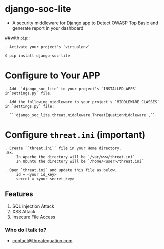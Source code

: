 # django-soc-lite #

* A security middleware for Django app to Detect OWASP Top Basic and generate report in your dashboard


##with ``pip``::

    . Activate your project's `virtualenv`
    
    $ pip install django-soc-lite


Configure to Your APP
=================

    . Add  `django_soc_lite` to your project's `INSTALLED_APPS` in`settings.py` file.
    
    . Add the following middleware to your project's `MIDDLEWARE_CLASSES` in `settings.py` file:
    
      ``'django_soc_lite.threat.middleware.ThreatEquationMiddleware',``
      
      
Configure ``threat.ini`` (important)
================= 

    . Create ``threat.ini`` file in your Home directory.
    .Ex:
         In Apache the directory will be `/var/www/threat.ini`
         In Ubuntu the directory will be `/home/<user>/threat.ini` 
    
    . Open `threat.ini` and update this file as below.
         id = <your id_key>
         secret = <your secret_key>


## Features ##

1. SQL injection Attack
3. XSS Attack
4. Insecure File Access


### Who do I talk to? ###

* contact@threatequation.com